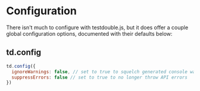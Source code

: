 # Configuration

There isn't much to configure with testdouble.js, but it does offer a couple
global configuration options, documented with their defaults below:

## td.config

```js
td.config({
  ignoreWarnings: false, // set to true to squelch generated console warnings
  suppressErrors: false // set to true to no longer throw API errors
})
```

